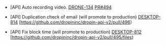 - [API] Auto recording video.
[DRONE-134](https://dropin.atlassian.net/browse/DRONE-134)
[PR#494](https://github.com/dropininc/dropin-api-v2/pull/494)

- [API] Duplication check of email (will promote to production)
[DESKTOP-814](https://dropin.atlassian.net/browse/DESKTOP-814)
[https://github.com/dropininc/dropin-api-v2/pull/496)

- [API] Fix block time (will promote to production)
[DESKTOP-812](https://dropin.atlassian.net/browse/DESKTOP-812)
[https://github.com/dropininc/dropin-api-v2/pull/495/files)



